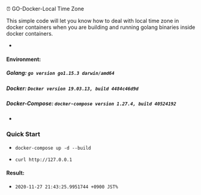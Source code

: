 ⏰ GO-Docker-Local Time Zone

 This simple code will let you know how to deal with local time zone in docker containers when you are building and running golang binaries inside docker containers.
 
 -
 
 #### Environment:
 
 ##### Golang: `go version go1.15.3 darwin/amd64` 
 ##### Docker: `Docker version 19.03.13, build 4484c46d9d`
 ##### Docker-Compose: `docker-compose version 1.27.4, build 40524192`
 
 -
 ### Quick Start
 - ```docker-compose up -d --build```
 
 - ```curl http://127.0.0.1``` 
 
#### Result:
- `2020-11-27 21:43:25.9951744 +0900 JST%` 